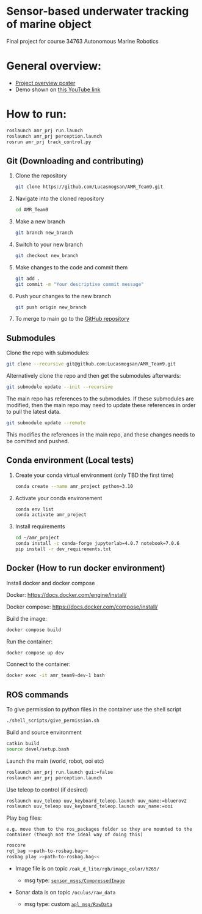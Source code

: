 # Sensor-based underwater tracking of marine object
Final project for course 34763 Autonomous Marine Robotics

# General overview:
- [Project overview poster](assets/AMRposter.pdf)
- Demo shown on [this YouTube link](https://youtu.be/P3YY75kkVYM?si=AWXZJ3MmgK3vxTL5)


# How to run:

```bash
roslaunch amr_prj run.launch
roslaunch amr_prj perception.launch
rosrun amr_prj track_control.py
```

## Git (Downloading and contributing)

1. Clone the repository
    ```bash
    git clone https://github.com/Lucasmogsan/AMR_Team9.git
    ```
1. Navigate into the cloned repository
    ```bash
    cd AMR_Team9
    ```
1. Make a new branch
    ```bash
    git branch new_branch
    ```
1. Switch to your new branch
    ```bash
    git checkout new_branch
    ```
1. Make changes to the code and commit them
    ```bash
    git add .
    git commit -m "Your descriptive commit message"
    ```
1. Push your changes to the new branch
    ```bash
    git push origin new_branch
    ```
1. To merge to main go to the [GitHub repository](https://github.com/Lucasmogsan/AMR_Team9.git)


## Submodules

Clone the repo with submodules:
```bash
git clone --recursive git@github.com:Lucasmogsan/AMR_Team9.git
```

Alternatively clone the repo and then get the submodules afterwards:
```bash
git submodule update --init --recursive
```

The main repo has references to the submodules. If these submodules are modified, then the main repo may need to update these references in order to pull the latest data.
```bash
git submodule update --remote
```

This modifies the references in the main repo, and these changes needs to be comitted and pushed.


## Conda environment (Local tests)

1. Create your conda virtual environment (only TBD the first time)
    ```bash
    conda create --name amr_project python=3.10
    ```
1. Activate your conda environement
    ```bash
    conda env list
    conda activate amr_project
    ```
1. Install requirements
    ```bash
    cd ~/amr_project
    conda install -c conda-forge jupyterlab=4.0.7 notebook=7.0.6
    pip install -r dev_requirements.txt
    ```

## Docker (How to run docker environment)

Install docker and docker compose

Docker:
https://docs.docker.com/engine/install/

Docker compose:
https://docs.docker.com/compose/install/

Build the image:
```bash
docker compose build
```

Run the container:
```bash
docker compose up dev
```

Connect to the container:
```bash
docker exec -it amr_team9-dev-1 bash
```


## ROS commands

To give permission to python files in the container use the shell script
```bash
./shell_scripts/give_permission.sh
```

Build and source environment
```bash
catkin build
source devel/setup.bash
```

Launch the main (world, robot, ooi etc)
```bash
roslaunch amr_prj run.launch gui:=false
roslaunch amr_prj perception.launch
```

Use teleop to control (if desired)
```bash
roslaunch uuv_teleop uuv_keyboard_teleop.launch uuv_name:=bluerov2
roslaunch uuv_teleop uuv_keyboard_teleop.launch uuv_name:=ooi
```

Play bag files:

`e.g. move them to the ros_packages folder so they are mounted to the container (though not the ideal way of doing this)`
```bash
roscore
rqt_bag >>path-to-rosbag.bag<<
rosbag play >>path-to-rosbag.bag<<
```

- Image file is on topic `/oak_d_lite/rgb/image_color/h265/`
    - msg type: [`sensor_msgs/CompressedImage`](https://docs.ros.org/en/melodic/api/sensor_msgs/html/msg/CompressedImage.html)

- Sonar data is on topic `/oculus/raw_data`
    - msg type: custom [`apl_msg/RawData`](https://gitlab.com/apl-ocean-engineering/apl_msgs/-/tree/main/msg?ref_type=heads)